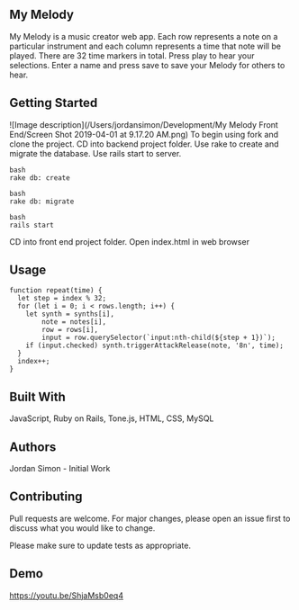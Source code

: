 ## My Melody

My Melody is a music creator web app. Each row represents a note on a particular instrument and each column represents a time that note will be played. There are 32 time markers in total. Press play to hear your selections. Enter a name and press save to save your Melody for others to hear.

## Getting Started
![Image description](/Users/jordansimon/Development/My Melody Front End/Screen Shot 2019-04-01 at 9.17.20 AM.png)
To begin using fork and clone the project. CD into backend project folder. Use rake to create and migrate the database. Use rails start to server.

```
bash
rake db: create
```

```
bash
rake db: migrate
```

```
bash
rails start
```

CD into front end project folder. Open index.html in web browser

## Usage

```
function repeat(time) {
  let step = index % 32;
  for (let i = 0; i < rows.length; i++) {
    let synth = synths[i],
        note = notes[i],
        row = rows[i],
        input = row.querySelector(`input:nth-child(${step + 1})`);
    if (input.checked) synth.triggerAttackRelease(note, '8n', time);
  }
  index++;
}
```

## Built With

JavaScript,
Ruby on Rails,
Tone.js,
HTML,
CSS,
MySQL

## Authors

Jordan Simon - Initial Work

## Contributing
Pull requests are welcome. For major changes, please open an issue first to discuss what you would like to change.

Please make sure to update tests as appropriate.

## Demo
https://youtu.be/ShjaMsb0eq4
